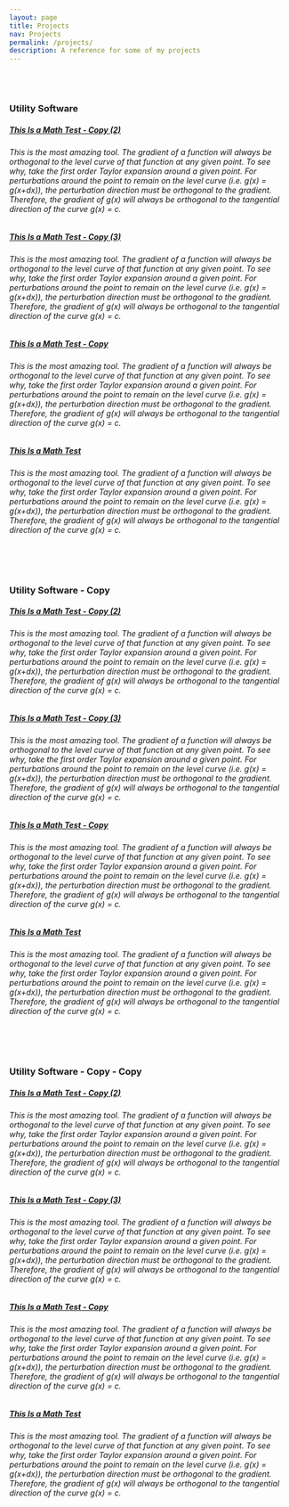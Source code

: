```yaml
---
layout: page
title: Projects
nav: Projects
permalink: /projects/
description: A reference for some of my projects
---
```



<br/>
<br/>
<h3 class="mt-4">Utility Software</h3>

<div class="card mt-3">
          <div class="p-3">
            <div class="row">
              <div class="col-sm-10">
                <h5 class="font-weight-bold"> <a href="https://chrisnielsen.github.io/projects/utility-software/this-is-a-math-test---copy-(2)">This Is a Math Test - Copy (2)</a> </h5>
              </div>
            </div>
            <h6 class="font-italic mt-2 mt-sm-0">This is the most amazing tool. The gradient of a function will always be orthogonal to the level curve of that function at any given point. To see why, take the first order Taylor expansion around a given point. For perturbations around the point to remain on the level curve (i.e. g(x) = g(x+dx)), the perturbation direction must be orthogonal to the gradient. Therefore, the gradient of g(x) will always be orthogonal to the tangential direction of the curve g(x) = c.</h6>
          </div>
        </div>

<div class="card mt-3">
          <div class="p-3">
            <div class="row">
              <div class="col-sm-10">
                <h5 class="font-weight-bold"> <a href="https://chrisnielsen.github.io/projects/utility-software/this-is-a-math-test---copy-(3)">This Is a Math Test - Copy (3)</a> </h5>
              </div>
            </div>
            <h6 class="font-italic mt-2 mt-sm-0">This is the most amazing tool. The gradient of a function will always be orthogonal to the level curve of that function at any given point. To see why, take the first order Taylor expansion around a given point. For perturbations around the point to remain on the level curve (i.e. g(x) = g(x+dx)), the perturbation direction must be orthogonal to the gradient. Therefore, the gradient of g(x) will always be orthogonal to the tangential direction of the curve g(x) = c.</h6>
          </div>
        </div>

<div class="card mt-3">
          <div class="p-3">
            <div class="row">
              <div class="col-sm-10">
                <h5 class="font-weight-bold"> <a href="https://chrisnielsen.github.io/projects/utility-software/this-is-a-math-test---copy">This Is a Math Test - Copy</a> </h5>
              </div>
            </div>
            <h6 class="font-italic mt-2 mt-sm-0">This is the most amazing tool. The gradient of a function will always be orthogonal to the level curve of that function at any given point. To see why, take the first order Taylor expansion around a given point. For perturbations around the point to remain on the level curve (i.e. g(x) = g(x+dx)), the perturbation direction must be orthogonal to the gradient. Therefore, the gradient of g(x) will always be orthogonal to the tangential direction of the curve g(x) = c.</h6>
          </div>
        </div>

<div class="card mt-3">
          <div class="p-3">
            <div class="row">
              <div class="col-sm-10">
                <h5 class="font-weight-bold"> <a href="https://chrisnielsen.github.io/projects/utility-software/this-is-a-math-test">This Is a Math Test</a> </h5>
              </div>
            </div>
            <h6 class="font-italic mt-2 mt-sm-0">This is the most amazing tool. The gradient of a function will always be orthogonal to the level curve of that function at any given point. To see why, take the first order Taylor expansion around a given point. For perturbations around the point to remain on the level curve (i.e. g(x) = g(x+dx)), the perturbation direction must be orthogonal to the gradient. Therefore, the gradient of g(x) will always be orthogonal to the tangential direction of the curve g(x) = c.</h6>
          </div>
        </div>


<br/>
<br/>
<h3 class="mt-4">Utility Software - Copy</h3>

<div class="card mt-3">
          <div class="p-3">
            <div class="row">
              <div class="col-sm-10">
                <h5 class="font-weight-bold"> <a href="https://chrisnielsen.github.io/projects/utility-software---copy/this-is-a-math-test---copy-(2)">This Is a Math Test - Copy (2)</a> </h5>
              </div>
            </div>
            <h6 class="font-italic mt-2 mt-sm-0">This is the most amazing tool. The gradient of a function will always be orthogonal to the level curve of that function at any given point. To see why, take the first order Taylor expansion around a given point. For perturbations around the point to remain on the level curve (i.e. g(x) = g(x+dx)), the perturbation direction must be orthogonal to the gradient. Therefore, the gradient of g(x) will always be orthogonal to the tangential direction of the curve g(x) = c.</h6>
          </div>
        </div>

<div class="card mt-3">
          <div class="p-3">
            <div class="row">
              <div class="col-sm-10">
                <h5 class="font-weight-bold"> <a href="https://chrisnielsen.github.io/projects/utility-software---copy/this-is-a-math-test---copy-(3)">This Is a Math Test - Copy (3)</a> </h5>
              </div>
            </div>
            <h6 class="font-italic mt-2 mt-sm-0">This is the most amazing tool. The gradient of a function will always be orthogonal to the level curve of that function at any given point. To see why, take the first order Taylor expansion around a given point. For perturbations around the point to remain on the level curve (i.e. g(x) = g(x+dx)), the perturbation direction must be orthogonal to the gradient. Therefore, the gradient of g(x) will always be orthogonal to the tangential direction of the curve g(x) = c.</h6>
          </div>
        </div>

<div class="card mt-3">
          <div class="p-3">
            <div class="row">
              <div class="col-sm-10">
                <h5 class="font-weight-bold"> <a href="https://chrisnielsen.github.io/projects/utility-software---copy/this-is-a-math-test---copy">This Is a Math Test - Copy</a> </h5>
              </div>
            </div>
            <h6 class="font-italic mt-2 mt-sm-0">This is the most amazing tool. The gradient of a function will always be orthogonal to the level curve of that function at any given point. To see why, take the first order Taylor expansion around a given point. For perturbations around the point to remain on the level curve (i.e. g(x) = g(x+dx)), the perturbation direction must be orthogonal to the gradient. Therefore, the gradient of g(x) will always be orthogonal to the tangential direction of the curve g(x) = c.</h6>
          </div>
        </div>

<div class="card mt-3">
          <div class="p-3">
            <div class="row">
              <div class="col-sm-10">
                <h5 class="font-weight-bold"> <a href="https://chrisnielsen.github.io/projects/utility-software---copy/this-is-a-math-test">This Is a Math Test</a> </h5>
              </div>
            </div>
            <h6 class="font-italic mt-2 mt-sm-0">This is the most amazing tool. The gradient of a function will always be orthogonal to the level curve of that function at any given point. To see why, take the first order Taylor expansion around a given point. For perturbations around the point to remain on the level curve (i.e. g(x) = g(x+dx)), the perturbation direction must be orthogonal to the gradient. Therefore, the gradient of g(x) will always be orthogonal to the tangential direction of the curve g(x) = c.</h6>
          </div>
        </div>


<br/>
<br/>
<h3 class="mt-4">Utility Software - Copy - Copy</h3>

<div class="card mt-3">
          <div class="p-3">
            <div class="row">
              <div class="col-sm-10">
                <h5 class="font-weight-bold"> <a href="https://chrisnielsen.github.io/projects/utility-software---copy---copy/this-is-a-math-test---copy-(2)">This Is a Math Test - Copy (2)</a> </h5>
              </div>
            </div>
            <h6 class="font-italic mt-2 mt-sm-0">This is the most amazing tool. The gradient of a function will always be orthogonal to the level curve of that function at any given point. To see why, take the first order Taylor expansion around a given point. For perturbations around the point to remain on the level curve (i.e. g(x) = g(x+dx)), the perturbation direction must be orthogonal to the gradient. Therefore, the gradient of g(x) will always be orthogonal to the tangential direction of the curve g(x) = c.</h6>
          </div>
        </div>

<div class="card mt-3">
          <div class="p-3">
            <div class="row">
              <div class="col-sm-10">
                <h5 class="font-weight-bold"> <a href="https://chrisnielsen.github.io/projects/utility-software---copy---copy/this-is-a-math-test---copy-(3)">This Is a Math Test - Copy (3)</a> </h5>
              </div>
            </div>
            <h6 class="font-italic mt-2 mt-sm-0">This is the most amazing tool. The gradient of a function will always be orthogonal to the level curve of that function at any given point. To see why, take the first order Taylor expansion around a given point. For perturbations around the point to remain on the level curve (i.e. g(x) = g(x+dx)), the perturbation direction must be orthogonal to the gradient. Therefore, the gradient of g(x) will always be orthogonal to the tangential direction of the curve g(x) = c.</h6>
          </div>
        </div>

<div class="card mt-3">
          <div class="p-3">
            <div class="row">
              <div class="col-sm-10">
                <h5 class="font-weight-bold"> <a href="https://chrisnielsen.github.io/projects/utility-software---copy---copy/this-is-a-math-test---copy">This Is a Math Test - Copy</a> </h5>
              </div>
            </div>
            <h6 class="font-italic mt-2 mt-sm-0">This is the most amazing tool. The gradient of a function will always be orthogonal to the level curve of that function at any given point. To see why, take the first order Taylor expansion around a given point. For perturbations around the point to remain on the level curve (i.e. g(x) = g(x+dx)), the perturbation direction must be orthogonal to the gradient. Therefore, the gradient of g(x) will always be orthogonal to the tangential direction of the curve g(x) = c.</h6>
          </div>
        </div>

<div class="card mt-3">
          <div class="p-3">
            <div class="row">
              <div class="col-sm-10">
                <h5 class="font-weight-bold"> <a href="https://chrisnielsen.github.io/projects/utility-software---copy---copy/this-is-a-math-test">This Is a Math Test</a> </h5>
              </div>
            </div>
            <h6 class="font-italic mt-2 mt-sm-0">This is the most amazing tool. The gradient of a function will always be orthogonal to the level curve of that function at any given point. To see why, take the first order Taylor expansion around a given point. For perturbations around the point to remain on the level curve (i.e. g(x) = g(x+dx)), the perturbation direction must be orthogonal to the gradient. Therefore, the gradient of g(x) will always be orthogonal to the tangential direction of the curve g(x) = c.</h6>
          </div>
        </div>

